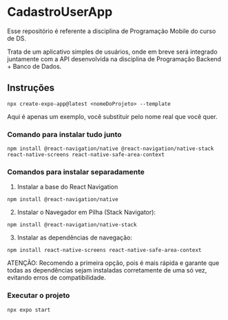 # CadastroUserApp

Esse repositório é referente a disciplina de Programação Mobile do curso de DS.

Trata de um aplicativo simples de usuários, onde em breve será integrado juntamente com a API desenvolvida na disciplina de Programação Backend + Banco de Dados.

## Instruções

```
npx create-expo-app@latest <nomeDoProjeto> --template
```
Aqui é apenas um exemplo, você substituir <nomeDoProjeto> pelo nome real que você quer.

### Comando para instalar tudo junto
```
npm install @react-navigation/native @react-navigation/native-stack react-native-screens react-native-safe-area-context
```

### Comandos para instalar separadamente

1. Instalar a base do React Navigation
```
npm install @react-navigation/native
```
2. Instalar o Navegador em Pilha (Stack Navigator):
```
npm install @react-navigation/native-stack
```
3. Instalar as dependências de navegação:
```
npm install react-native-screens react-native-safe-area-context
```

ATENÇÃO: Recomendo a primeira opção, pois é mais rápida e garante que todas as dependências sejam instaladas corretamente de uma só vez, evitando erros de compatibilidade.

### Executar o projeto
```
npx expo start
```
